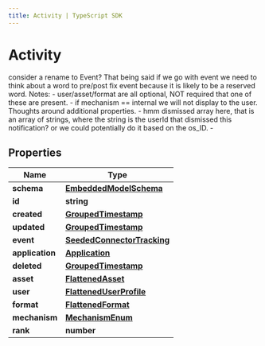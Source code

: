 ```yaml
---
title: Activity | TypeScript SDK
---
```



# Activity

consider a rename to Event? That being said if we go with event we need to think about a word to pre/post fix event because it is likely to be a reserved word.  Notes: - user/asset/format are all optional, NOT required that one of these are present. - if mechanism == internal we will not display to the user.  Thoughts around additional properties. - hmm dismissed array here, that is an array of strings, where the string is the userId that dismissed this notification? or we could potentially do it based on the os_ID. - 

## Properties

Name | Type
------------ | -------------
**schema** | [**EmbeddedModelSchema**](EmbeddedModelSchema)
**id** | **string**
**created** | [**GroupedTimestamp**](GroupedTimestamp)
**updated** | [**GroupedTimestamp**](GroupedTimestamp)
**event** | [**SeededConnectorTracking**](SeededConnectorTracking)
**application** | [**Application**](Application)
**deleted** | [**GroupedTimestamp**](GroupedTimestamp)
**asset** | [**FlattenedAsset**](FlattenedAsset)
**user** | [**FlattenedUserProfile**](FlattenedUserProfile)
**format** | [**FlattenedFormat**](FlattenedFormat)
**mechanism** | [**MechanismEnum**](MechanismEnum)
**rank** | **number**


